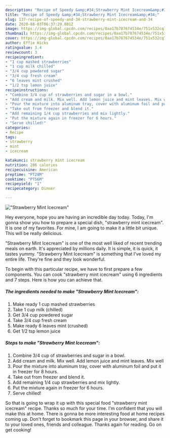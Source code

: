 ```yaml
---
description: "Recipe of Speedy &amp;#34;Strawberry Mint Icecream&amp;#34;"
title: "Recipe of Speedy &amp;#34;Strawberry Mint Icecream&amp;#34;"
slug: 137-recipe-of-speedy-and-34-strawberry-mint-icecream-and-34
date: 2020-08-03T06:37:29.801Z
image: https://img-global.cpcdn.com/recipes/0aa17b787674534e/751x532cq70/strawberry-mint-icecream-recipe-main-photo.jpg
thumbnail: https://img-global.cpcdn.com/recipes/0aa17b787674534e/751x532cq70/strawberry-mint-icecream-recipe-main-photo.jpg
cover: https://img-global.cpcdn.com/recipes/0aa17b787674534e/751x532cq70/strawberry-mint-icecream-recipe-main-photo.jpg
author: Effie Hicks
ratingvalue: 3.4
reviewcount: 3
recipeingredient:
- "1 cup mashed strawberries"
- "1 cup milk chilled"
- "3/4 cup powdered sugar"
- "3/4 cup fresh cream"
- "6 leaves mint crushed"
- "1/2 tsp lemon juice"
recipeinstructions:
- "Combine 3/4 cup of strawberries and sugar in a bowl."
- "Add cream and milk. Mix well. Add lemon juice and mint leaves. Mix well"
- "Pour the mixture into aluminum tray, cover with aluminum foil and put it in freezer for 8 hours."
- "Take out from freezer and blend it."
- "Add remaining 1/4 cup strawberries and mix lightly."
- "Put the mixture again in freezer for 6 hours."
- "Serve chilled!"
categories:
- Recipe
tags:
- strawberry
- mint
- icecream

katakunci: strawberry mint icecream 
nutrition: 286 calories
recipecuisine: American
preptime: "PT28M"
cooktime: "PT56M"
recipeyield: "1"
recipecategory: Dinner

---
```



![&#34;Strawberry Mint Icecream&#34;](https://img-global.cpcdn.com/recipes/0aa17b787674534e/751x532cq70/strawberry-mint-icecream-recipe-main-photo.jpg)

Hey everyone, hope you are having an incredible day today. Today, I'm gonna show you how to prepare a special dish, &#34;strawberry mint icecream&#34;. It is one of my favorites. For mine, I am going to make it a little bit unique. This will be really delicious.



&#34;Strawberry Mint Icecream&#34; is one of the most well liked of recent trending meals on earth. It's appreciated by millions daily. It is simple, it is quick, it tastes yummy. &#34;Strawberry Mint Icecream&#34; is something that I've loved my entire life. They're fine and they look wonderful.


To begin with this particular recipe, we have to first prepare a few components. You can cook &#34;strawberry mint icecream&#34; using 6 ingredients and 7 steps. Here is how you can achieve that.

<!--inarticleads1-->

##### The ingredients needed to make &#34;Strawberry Mint Icecream&#34;:

1. Make ready 1 cup mashed strawberries
1. Take 1 cup milk (chilled)
1. Get 3/4 cup powdered sugar
1. Take 3/4 cup fresh cream
1. Make ready 6 leaves mint (crushed)
1. Get 1/2 tsp lemon juice




<!--inarticleads2-->

##### Steps to make &#34;Strawberry Mint Icecream&#34;:

1. Combine 3/4 cup of strawberries and sugar in a bowl.
1. Add cream and milk. Mix well. Add lemon juice and mint leaves. Mix well
1. Pour the mixture into aluminum tray, cover with aluminum foil and put it in freezer for 8 hours.
1. Take out from freezer and blend it.
1. Add remaining 1/4 cup strawberries and mix lightly.
1. Put the mixture again in freezer for 6 hours.
1. Serve chilled!




So that is going to wrap it up with this special food &#34;strawberry mint icecream&#34; recipe. Thanks so much for your time. I'm confident that you will make this at home. There is gonna be more interesting food at home recipes coming up. Don't forget to bookmark this page in your browser, and share it to your loved ones, friends and colleague. Thanks again for reading. Go on get cooking!
